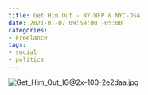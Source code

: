 ```yaml
---
title: Get Him Out - NY-WFP & NYC-DSA
date: 2021-01-07 09:59:00 -05:00
categories:
- Freelance
tags:
- social
- politics
---
```


![Get_Him_Out_IG@2x-100-2e2daa.jpg](/uploads/Get_Him_Out_IG@2x-100-2e2daa.jpg)